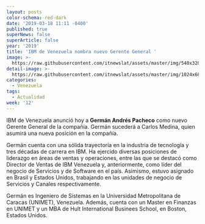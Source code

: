 ```yaml
---
layout: posts
color-schema: red-dark
date: '2019-03-18 11:11 -0400'
published: true
superNews: false
superArticle: false
year: '2019'
title: 'IBM de Venezuela nombra nuevo Gerente General '
image: >-
  https://raw.githubusercontent.com/itnewslat/assets/master/img/540x320/German-Pacheco-p.jpg
detail-image: >-
  https://raw.githubusercontent.com/itnewslat/assets/master/img/1024x680/German-Pacheco-g.jpg
categories:
  - Venezuela
tags:
  - Actualidad
week: '12'
---
```

IBM de Venezuela anunció hoy a **Germán Andrés Pacheco** como nuevo Gerente General de la compañía. Germán sucederá a Carlos Medina, quien asumirá una nueva posición en la compañía.
 
Germán cuenta con una sólida trayectoria en la industria de tecnología y tres décadas de carrera en IBM. Ha ejercido diversas posiciones de liderazgo en áreas de ventas y operaciones, entre las que se destacó como Director de Ventas de IBM Venezuela y, anteriormente, como líder del negocio de Servicios y de Software en el país. Asimismo, estuvo asignado en Brasil y Estados Unidos, trabajando en las unidades de negocio de Servicios y Canales respectivamente.

Germán es Ingeniero de Sistemas en la Universidad Metropolitana de Caracas (UNIMET), Venezuela. Además, cuenta con un Master en Finanzas en UNIMET y un MBA de Hult International Businees School, en Boston, Estados Unidos. 